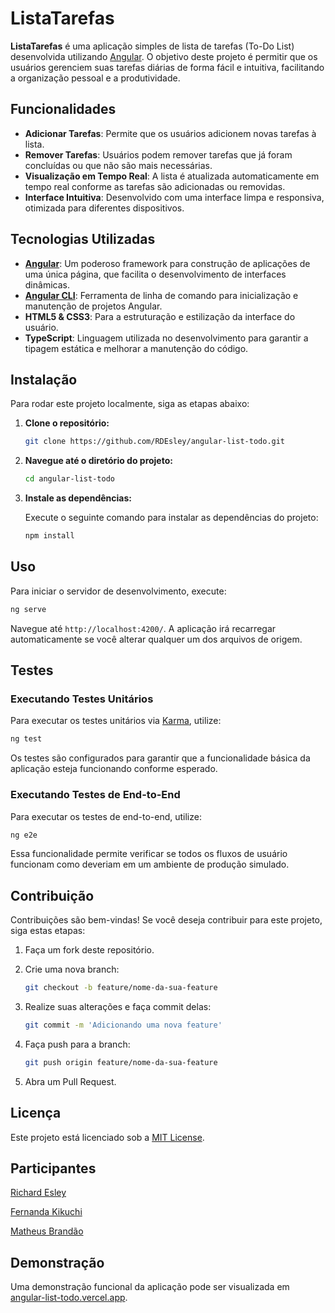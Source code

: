 # ListaTarefas

**ListaTarefas** é uma aplicação simples de lista de tarefas (To-Do List) desenvolvida utilizando [Angular](https://angular.io). O objetivo deste projeto é permitir que os usuários gerenciem suas tarefas diárias de forma fácil e intuitiva, facilitando a organização pessoal e a produtividade.

## Funcionalidades

- **Adicionar Tarefas**: Permite que os usuários adicionem novas tarefas à lista.
- **Remover Tarefas**: Usuários podem remover tarefas que já foram concluídas ou que não são mais necessárias.
- **Visualização em Tempo Real**: A lista é atualizada automaticamente em tempo real conforme as tarefas são adicionadas ou removidas.
- **Interface Intuitiva**: Desenvolvido com uma interface limpa e responsiva, otimizada para diferentes dispositivos.

## Tecnologias Utilizadas

- **[Angular](https://angular.io)**: Um poderoso framework para construção de aplicações de uma única página, que facilita o desenvolvimento de interfaces dinâmicas.
- **[Angular CLI](https://github.com/angular/angular-cli)**: Ferramenta de linha de comando para inicialização e manutenção de projetos Angular.
- **HTML5 & CSS3**: Para a estruturação e estilização da interface do usuário.
- **TypeScript**: Linguagem utilizada no desenvolvimento para garantir a tipagem estática e melhorar a manutenção do código.

## Instalação

Para rodar este projeto localmente, siga as etapas abaixo:

1. **Clone o repositório:**

   ```bash
   git clone https://github.com/RDEsley/angular-list-todo.git
   ```

2. **Navegue até o diretório do projeto:**

   ```bash
   cd angular-list-todo
   ```

3. **Instale as dependências:**

   Execute o seguinte comando para instalar as dependências do projeto:

   ```bash
   npm install
   ```

## Uso

Para iniciar o servidor de desenvolvimento, execute:

```bash
ng serve
```

Navegue até `http://localhost:4200/`. A aplicação irá recarregar automaticamente se você alterar qualquer um dos arquivos de origem.

## Testes

### Executando Testes Unitários

Para executar os testes unitários via [Karma](https://karma-runner.github.io), utilize:

```bash
ng test
```

Os testes são configurados para garantir que a funcionalidade básica da aplicação esteja funcionando conforme esperado.

### Executando Testes de End-to-End

Para executar os testes de end-to-end, utilize:

```bash
ng e2e
```

Essa funcionalidade permite verificar se todos os fluxos de usuário funcionam como deveriam em um ambiente de produção simulado.

## Contribuição

Contribuições são bem-vindas! Se você deseja contribuir para este projeto, siga estas etapas:

1. Faça um fork deste repositório.
2. Crie uma nova branch:

   ```bash
   git checkout -b feature/nome-da-sua-feature
   ```

3. Realize suas alterações e faça commit delas:

   ```bash
   git commit -m 'Adicionando uma nova feature'
   ```

4. Faça push para a branch:

   ```bash
   git push origin feature/nome-da-sua-feature
   ```

5. Abra um Pull Request.

## Licença

Este projeto está licenciado sob a [MIT License](LICENSE).

## Participantes

[Richard Esley](https://github.com/RDEsley)

[Fernanda Kikuchi](https://github.com/FeMeNiKi)

[Matheus Brandão](https://media.tenor.com/lTyYgTAoN6cAAAAM/fantome-ghost.gif)

## Demonstração

Uma demonstração funcional da aplicação pode ser visualizada em [angular-list-todo.vercel.app](https://angular-list-todo.vercel.app).
